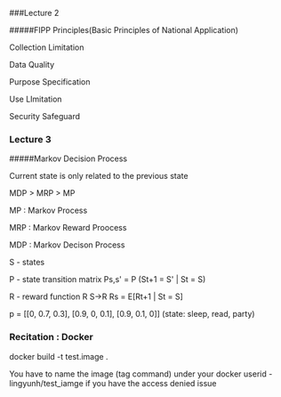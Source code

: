 ###Lecture 2

#####FIPP Principles(Basic Principles of National Application)

Collection Limitation

Data Quality

Purpose Specification

Use LImitation

Security Safeguard

### Lecture 3

#####Markov Decision Process

 Current state is only related to the previous state

MDP > MRP > MP

MP : Markov Process

MRP : Markov Reward Proocess

MDP : Markov Decison Process

S - states

P - state transition matrix  Ps,s' = P (St+1 = S' | St = S)

R - reward function R S->R Rs = E[Rt+1 | St = S]

p = [[0, 0.7, 0.3], [0.9, 0, 0.1], [0.9, 0.1, 0]] (state: sleep, read, party)

### Recitation : Docker

docker build -t test.image .

You have to name the image (tag command) under your docker userid - lingyunh/test_iamge if you have the access denied issue

